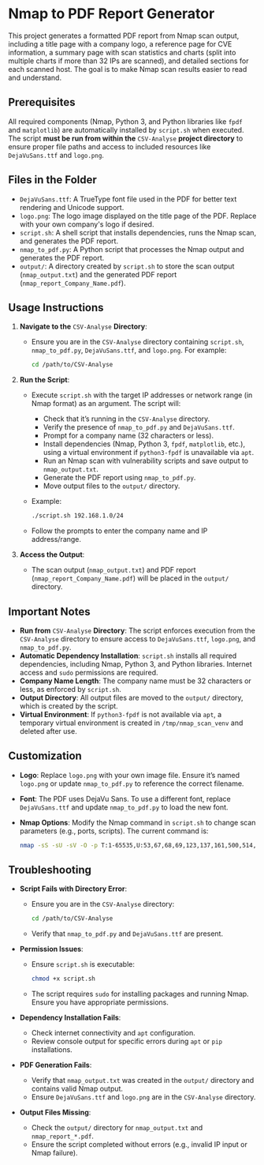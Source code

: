 # Nmap to PDF Report Generator

This project generates a formatted PDF report from Nmap scan output, including a title page with a company logo, a reference page for CVE information, a summary page with scan statistics and charts (split into multiple charts if more than 32 IPs are scanned), and detailed sections for each scanned host. The goal is to make Nmap scan results easier to read and understand.

## Prerequisites

All required components (Nmap, Python 3, and Python libraries like `fpdf` and `matplotlib`) are automatically installed by `script.sh` when executed. The script **must be run from within the** `CSV-Analyse` **project directory** to ensure proper file paths and access to included resources like `DejaVuSans.ttf` and `logo.png`.

## Files in the Folder

- `DejaVuSans.ttf`: A TrueType font file used in the PDF for better text rendering and Unicode support.
- `logo.png`: The logo image displayed on the title page of the PDF. Replace with your own company's logo if desired.
- `script.sh`: A shell script that installs dependencies, runs the Nmap scan, and generates the PDF report.
- `nmap_to_pdf.py`: A Python script that processes the Nmap output and generates the PDF report.
- `output/`: A directory created by `script.sh` to store the scan output (`nmap_output.txt`) and the generated PDF report (`nmap_report_Company_Name.pdf`).

## Usage Instructions

1. **Navigate to the** `CSV-Analyse` **Directory**:

   - Ensure you are in the `CSV-Analyse` directory containing `script.sh`, `nmap_to_pdf.py`, `DejaVuSans.ttf`, and `logo.png`. For example:

     ```bash
     cd /path/to/CSV-Analyse
     ```

2. **Run the Script**:

   - Execute `script.sh` with the target IP addresses or network range (in Nmap format) as an argument. The script will:

     - Check that it’s running in the `CSV-Analyse` directory.
     - Verify the presence of `nmap_to_pdf.py` and `DejaVuSans.ttf`.
     - Prompt for a company name (32 characters or less).
     - Install dependencies (Nmap, Python 3, `fpdf`, `matplotlib`, etc.), using a virtual environment if `python3-fpdf` is unavailable via `apt`.
     - Run an Nmap scan with vulnerability scripts and save output to `nmap_output.txt`.
     - Generate the PDF report using `nmap_to_pdf.py`.
     - Move output files to the `output/` directory.

   - Example:

     ```bash
     ./script.sh 192.168.1.0/24
     ```

   - Follow the prompts to enter the company name and IP address/range.

3. **Access the Output**:

   - The scan output (`nmap_output.txt`) and PDF report (`nmap_report_Company_Name.pdf`) will be placed in the `output/` directory.

## Important Notes

- **Run from** `CSV-Analyse` **Directory**: The script enforces execution from the `CSV-Analyse` directory to ensure access to `DejaVuSans.ttf`, `logo.png`, and `nmap_to_pdf.py`.
- **Automatic Dependency Installation**: `script.sh` installs all required dependencies, including Nmap, Python 3, and Python libraries. Internet access and `sudo` permissions are required.
- **Company Name Length**: The company name must be 32 characters or less, as enforced by `script.sh`.
- **Output Directory**: All output files are moved to the `output/` directory, which is created by the script.
- **Virtual Environment**: If `python3-fpdf` is not available via `apt`, a temporary virtual environment is created in `/tmp/nmap_scan_venv` and deleted after use.

## Customization

- **Logo**: Replace `logo.png` with your own image file. Ensure it’s named `logo.png` or update `nmap_to_pdf.py` to reference the correct filename.

- **Font**: The PDF uses DejaVu Sans. To use a different font, replace `DejaVuSans.ttf` and update `nmap_to_pdf.py` to load the new font.

- **Nmap Options**: Modify the Nmap command in `script.sh` to change scan parameters (e.g., ports, scripts). The current command is:

  ```bash
  nmap -sS -sU -sV -O -p T:1-65535,U:53,67,68,69,123,137,161,500,514,520,1900,4500 -Pn --script vuln
  ```

## Troubleshooting

- **Script Fails with Directory Error**:

  - Ensure you are in the `CSV-Analyse` directory:

    ```bash
    cd /path/to/CSV-Analyse
    ```

  - Verify that `nmap_to_pdf.py` and `DejaVuSans.ttf` are present.

- **Permission Issues**:

  - Ensure `script.sh` is executable:

    ```bash
    chmod +x script.sh
    ```

  - The script requires `sudo` for installing packages and running Nmap. Ensure you have appropriate permissions.

- **Dependency Installation Fails**:

  - Check internet connectivity and `apt` configuration.
  - Review console output for specific errors during `apt` or `pip` installations.

- **PDF Generation Fails**:

  - Verify that `nmap_output.txt` was created in the `output/` directory and contains valid Nmap output.
  - Ensure `DejaVuSans.ttf` and `logo.png` are in the `CSV-Analyse` directory.

- **Output Files Missing**:

  - Check the `output/` directory for `nmap_output.txt` and `nmap_report_*.pdf`.
  - Ensure the script completed without errors (e.g., invalid IP input or Nmap failure).
